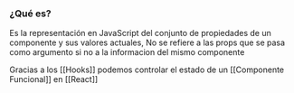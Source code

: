 ### ¿Qué es?

Es la representación en JavaScript del conjunto de propiedades de un componente y sus valores actuales, No se refiere a las props que se pasa como argumento si no a la informacion del mismo componente

Gracias a los [[Hooks]] podemos controlar el estado de un [[Componente Funcional]] en [[React]]